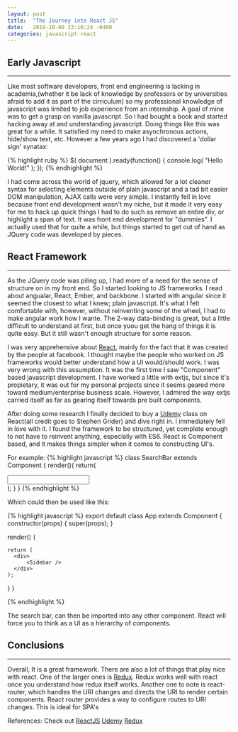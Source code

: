 ```yaml
---
layout: post
title:  "The Journey into React JS"
date:   2016-10-08 23:16:24 -0400
categories: javascript react
---
```


## Early Javascript
---
Like most software developers, front end engineering is lacking in academia,(whether it be lack of knowledge by professors or by universities afraid to add it as part of the cirriculum)
so my professional knowledge of javascript was limited to job experience from an internship. A goal of mine
was to get a grasp on vanilla javascript. So i had bought a book and started hacking away at and understanding javascript. Doing things like this was great for a while.
It satisfied my need to make asynchronous actions, hide/show text, etc. However a few years ago I had discovered a 'dollar sign' synatax:

{% highlight ruby %}
$( document ).ready(function() {
    console.log( "Hello World!" );
});
{% endhighlight %}

I had come across the world of jquery, which allowed for a lot cleaner syntax for selecting elements outside of plain javascript and a tad bit easier DOM manipulation, AJAX
calls were very simple. 
I instantly fell in love because front end
development wasn't my niche, but it made it very easy for me to hack up quick things I had to do such as remove an entire div, or highlight a span of text. It was front
end development for "dummies". I actually used that for quite a while, but things started to get out of hand as JQuery code was developed by pieces. 

## React Framework
---
As the JQuery code was piling up, I had more of a need for the sense of structure on in my front end. So I started looking to JS frameworks. I read about angualar, React, Ember, and backbone. 
I started with angular since it seemed the closest to what I knew; plain javascript. It's what I felt comfortable with, however, without reinventing some of the wheel,
I had to make angular work how I wante. The 2-way data-binding is great, but a little difficult to understand at first, but once yuou get the hang of things it is quite easy.
But it still wasn't enough structure for some reason.

I was very apprehensive about [React][react], mainly for the fact that it was created by the people at facebook. I thought maybe the people who worked on JS frameworks would
better understand how a UI would/should work. I was very wrong with this assumption. It was the first time I saw "Component" based javascript development. I have worked
a little with extjs, but since it's propietary, it was out for my personal projects since it seems geared more toward medium/enterprise business scale. However, I admired the way
extjs carried itself as far as gearing itself towards pre built components.

After doing some research I finally decided to buy a [Udemy][udemy] class on React(all credit goes to Stephen Grider) and dive right in. I immediately fell in love with it. I found the framework to be structured,
yet complete enough to not have to reinvent anything, especially with ES6. React is Component based, and it makes things simpler when it comes to constructing UI's.

For example:
{% highlight javascript %}
class SearchBar extends Component {
  render(){
    return(
      <div>
        <input type="text" className="form-control" />
      </div>
    );
  }
}
{% endhighlight %}

Which could then be used like this:

{% highlight javascript %}
export default class App extends Component {
  constructor(props) {
    super(props);
  }


  render() {


    return (
      <div>
          <Sidebar />
      </div>
    );
  }
}

{% endhighlight %}

The search bar, can then be imported into any other component. React will force you to think as a UI as a hierarchy of components.

## Conclusions
---
Overall, It is a great framework. There are also a lot of things that play nice with react. One of the larger ones is [Redux][redux]. Redux works well with react once you understand how redux itself works.
Another one to note is react-router, which handles the URI changes and directs the URI to render certain components. React router provides a way to configure routes to URI changes. This is ideal for SPA's

References: 
Check out
[ReactJS][react]
[Udemy][udemy]
[Redux][redux]
 
 [react]: https://facebook.github.io/react/
 [udemy]:   https://www.udemy.com/react-redux
 [redux]:   http://redux.js.org/

